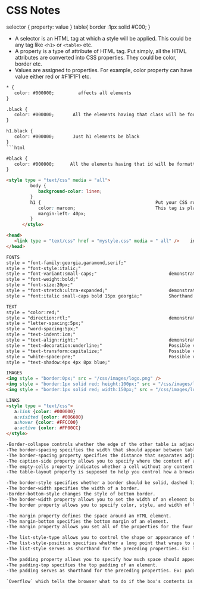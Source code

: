 # CSS Notes

selector { property: value }        table{ border :1px solid #C00; }
-  A selector is an HTML tag at which a style will be applied. This could be any tag like `<h1>` or `<table>` etc.
-  A property is a type of attribute of HTML tag. Put simply, all the HTML attributes are converted into CSS properties. They could be color, border etc.
-  Values are assigned to properties. For example, color property can have value either red or #F1F1F1 etc.
```html
* { 
   color: #000000;         affects all elements
}
```
```html
.black {
   color: #000000;       All the elements having that class will be formatted according to the defined rule.
}
```
```html
h1.black {
   color: #000000;       Just h1 elements be black
}
```html
```
```html
#black {
   color: #000000;      All the elements having that id will be formatted according to the defined rule.
}
```
```html
<style type = "text/css" media = "all">
         body {
            background-color: linen;
         }
         h1 {                                           Put your CSS rules into an HTML document using the <style> element.
            color: maroon;                              This tag is placed inside the `<head>...</head>` tags.
            margin-left: 40px;
         }
      </style>
```
```html
<head>
   <link type = "text/css" href = "mystyle.css" media = " all" />    include style.css in any HTML document
</head>
```
```html
FONTS
style = "font-family:georgia,garamond,serif;"
style = "font-style:italic;"
style = "font-variant:small-caps;"                           demonstrates how to set the font variant of an element
style = "font-weight:bold;"
style = "font-size:20px;"                                    
style = "font-stretch:ultra-expanded;"                       demonstrates how to set the font stretch of an element
style = "font:italic small-caps bold 15px georgia;"          Shorthand Property
```
```html
TEXT
style = "color:red;"
style = "direction:rtl;"                                     demonstrates how to set the direction of a text. Possible values are ltr or rtl.
style = "letter-spacing:5px;"
style = "word-spacing:5px;"
style = "text-indent:1cm;"                                    
style = "text-align:right;"                                  demonstrates how to align a text. Possible values are left, right, center, justify.
style = "text-decoration:underline;"                         Possible values are none, underline, overline, line-through, blink.
style = "text-transform:capitalize;"                         Possible values are none, capitalize, uppercase, lowercase.
style = "white-space:pre;"                                   Possible values are normal, pre, nowrap.
style = "text-shadow:4px 4px 8px blue;"
```
```html
IMAGES
<img style = "border:0px;" src = "/css/images/logo.png" />
<img style = "border:1px solid red; height:100px;" src = "/css/images/logo.png" />
<img style = "border:1px solid red; width:150px;" src = "/css/images/logo.png" />
```
```html
LINKS
<style type = "text/css">
   a:link {color: #000000}
   a:visited {color: #006600}
   a:hover {color: #FFCC00}
   a:active {color: #FF00CC}
</style>
```
```html
-Border-collapse controls whether the edge of the other table is adjacent. Possible values: collapse, separate.
-The border-spacing specifies the width that should appear between table cells.
-The border-spacing property specifies the distance that separates adjacent cells'. borders. It can take either one or two values; these should be units of length.
-The caption-side property allows you to specify where the content of a <caption> element should be placed in relationship to the table.
-The empty-cells property indicates whether a cell without any content should have a border displayed.  Possible values: show, hide or inherit.
-The table-layout property is supposed to help you control how a browser should render or lay out a table.
```
```html
-The border-style specifies whether a border should be solid, dashed line, double line, or one of the other possible values.
-The border-width specifies the width of a border.
-Border-bottom-style changes the style of bottom border.
-The border-width property allows you to set the width of an element borders. Ex: border-bottom-width changes the width of bottom border.
-The border property allows you to specify color, style, and width of lines in one property. Ex: border:4px solid red;
```
```html
-The margin property defines the space around an HTML element. 
-The margin-bottom specifies the bottom margin of an element.
-The margin property allows you set all of the properties for the four margins in one declaration. Ex: margin: 10px 2% -10px; border:1px solid black;
```
```html
-The list-style-type allows you to control the shape or appearance of the marker. Ex: list-style-type:circle;
-The list-style-position specifies whether a long point that wraps to a second line should align with the first line or start underneath the start of the marker. Ex:list-style-position:inside;
-The list-style serves as shorthand for the preceding properties. Ex: list-style: inside square;
```
```html
-The padding property allows you to specify how much space should appear between the content of an element and its border.
-The padding-top specifies the top padding of an element.
-The padding serves as shorthand for the preceding properties. Ex: padding:10px 2%;
```
```html
`Overflow` which tells the browser what to do if the box's contents is larger than the box itself. Ex: overflow:scroll; 
```

